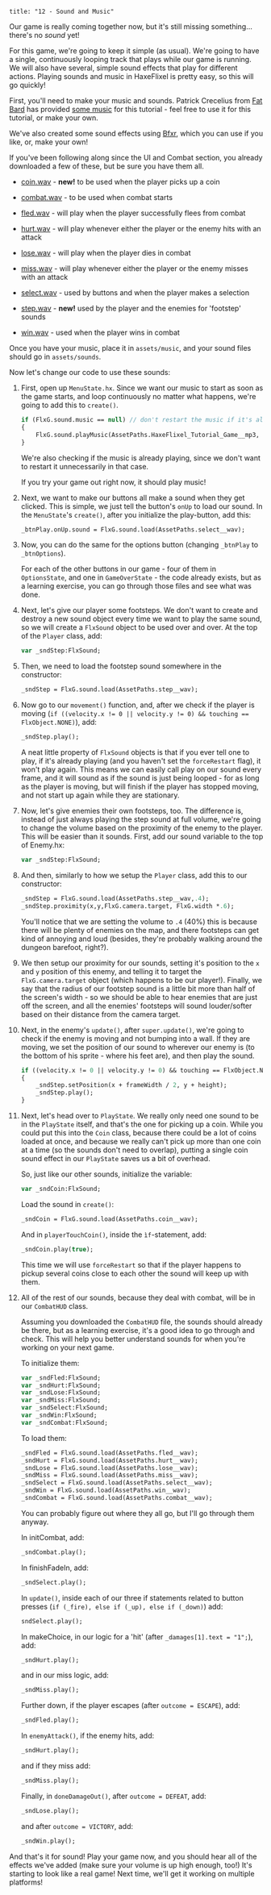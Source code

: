 ```
title: "12 - Sound and Music"
```

Our game is really coming together now, but it's still missing something… there's no _sound_ yet!

For this game, we're going to keep it simple (as usual). We're going to have a single, continuously looping track that plays while our game is running. We will also have several, simple sound effects that play for different actions. Playing sounds and music in HaxeFlixel is pretty easy, so this will go quickly!

First, you'll need to make your music and sounds. Patrick Crecelius from [Fat Bard](http://fatbard.tumblr.com) has provided [some music](https://raw.githubusercontent.com/HaxeFlixel/flixel-demos/master/Tutorials/TurnBasedRPG/assets/music/HaxeFlixel_Tutorial_Game.mp3) for this tutorial - feel free to use it for this tutorial, or make your own.

We've also created some sound effects using [Bfxr](http://www.bfxr.net/), which you can use if you like, or, make your own!

If you've been following along since the UI and Combat section, you already downloaded a few of these, but be sure you have them all.

- [coin.wav](https://raw.githubusercontent.com/HaxeFlixel/flixel-demos/master/Tutorials/TurnBasedRPG/assets/sounds/coin.wav) - **new!** to be used when the player picks up a coin

- [combat.wav](https://raw.githubusercontent.com/HaxeFlixel/flixel-demos/master/Tutorials/TurnBasedRPG/assets/sounds/combat.wav) - to be used when combat starts

- [fled.wav](https://raw.githubusercontent.com/HaxeFlixel/flixel-demos/master/Tutorials/TurnBasedRPG/assets/sounds/fled.wav) - will play when the player successfully flees from combat

- [hurt.wav](https://raw.githubusercontent.com/HaxeFlixel/flixel-demos/master/Tutorials/TurnBasedRPG/assets/sounds/hurt.wav) - will play whenever either the player or the enemy hits with an attack

- [lose.wav](https://raw.githubusercontent.com/HaxeFlixel/flixel-demos/master/Tutorials/TurnBasedRPG/assets/sounds/lose.wav) - will play when the player dies in combat

- [miss.wav](https://raw.githubusercontent.com/HaxeFlixel/flixel-demos/master/Tutorials/TurnBasedRPG/assets/sounds/miss.wav) - will play whenever either the player or the enemy misses with an attack

- [select.wav](https://raw.githubusercontent.com/HaxeFlixel/flixel-demos/master/Tutorials/TurnBasedRPG/assets/sounds/select.wav) - used by buttons and when the player makes a selection

- [step.wav](https://raw.githubusercontent.com/HaxeFlixel/flixel-demos/master/Tutorials/TurnBasedRPG/assets/sounds/step.wav) - **new!** used by the player and the enemies for 'footstep' sounds

- [win.wav](https://raw.githubusercontent.com/HaxeFlixel/flixel-demos/master/Tutorials/TurnBasedRPG/assets/sounds/win.wav) - used when the player wins in combat

Once you have your music, place it in `assets/music`, and your sound files should go in `assets/sounds`.

Now let's change our code to use these sounds:

1. First, open up `MenuState.hx`. Since we want our music to start as soon as the game starts, and loop continuously no matter what happens, we're going to add this to `create()`.

	```haxe
	if (FlxG.sound.music == null) // don't restart the music if it's already playing
	{
		FlxG.sound.playMusic(AssetPaths.HaxeFlixel_Tutorial_Game__mp3, 1, true);
	}
	```

	We're also checking if the music is already playing, since we don't want to restart it unnecessarily in that case.

	If you try your game out right now, it should play music!

2. Next, we want to make our buttons all make a sound when they get clicked. This is simple, we just tell the button's `onUp` to load our sound. In the `MenuState`'s `create()`, after you initialize the play-button, add this:

	```haxe
	_btnPlay.onUp.sound = FlxG.sound.load(AssetPaths.select__wav);
	```

3. Now, you can do the same for the options button (changing `_btnPlay` to `_btnOptions`).

	For each of the other buttons in our game - four of them in `OptionsState`, and one in `GameOverState` - the code already exists, but as a learning exercise, you can go through those files and see what was done.

4. Next, let's give our player some footsteps. We don't want to create and destroy a new sound object every time we want to play the same sound, so we will create a `FlxSound` object to be used over and over. At the top of the `Player` class, add:
	
	```haxe
	var _sndStep:FlxSound;
	```

5. Then, we need to load the footstep sound somewhere in the constructor:

	```haxe
	_sndStep = FlxG.sound.load(AssetPaths.step__wav);
	```

6. Now go to our `movement()` function, and, after we check if the player is moving (`if ((velocity.x != 0 || velocity.y != 0) && touching == FlxObject.NONE)`), add:

	```haxe
	_sndStep.play();
	```

	A neat little property of `FlxSound` objects is that if you ever tell one to play, if it's already playing (and you haven't set the `forceRestart` flag), it won't play again. This means we can easily call play on our sound every frame, and it will sound as if the sound is just being looped - for as long as the player is moving, but will finish if the player has stopped moving, and not start up again while they are stationary.

7. Now, let's give enemies their own footsteps, too. The difference is, instead of just always playing the step sound at full volume, we're going to change the volume based on the proximity of the enemy to the player. This will be easier than it sounds. First, add our sound variable to the top of Enemy.hx:

	```haxe
	var _sndStep:FlxSound;
	```

8. And then, similarly to how we setup the `Player` class, add this to our constructor:

	```haxe
	_sndStep = FlxG.sound.load(AssetPaths.step__wav,.4);
	_sndStep.proximity(x,y,FlxG.camera.target, FlxG.width *.6);
	```

	You'll notice that we are setting the volume to `.4` (40%) this is because there will be plenty of enemies on the map, and there footsteps can get kind of annoying and loud (besides, they're probably walking around the dungeon barefoot, right?).

9. We then setup our proximity for our sounds, setting it's position  to the `x` and `y` position of this enemy, and telling it to target the `FlxG.camera.target` object (which happens to be our player!). Finally, we say that the radius of our footstep sound is a little bit more than half of the screen's width - so we should be able to hear enemies that are just off the screen, and all the enemies' footsteps will sound louder/softer based on their distance from the camera target.

10. Next, in the enemy's `update()`, after `super.update()`, we're going to check if the enemy is moving and not bumping into a wall. If they are moving, we set the position of our sound to wherever our enemy is (to the bottom of his sprite - where his feet are), and then play the sound.

	```haxe
	if ((velocity.x != 0 || velocity.y != 0) && touching == FlxObject.NONE)
	{
		_sndStep.setPosition(x + frameWidth / 2, y + height);
		_sndStep.play();
	}
	```

11. Next, let's head over to `PlayState`. We really only need one sound to be in the `PlayState` itself, and that's the one for picking up a coin. While you could put this into the `Coin` class, because there could be a lot of coins loaded at once, and because we really can't pick up more than one coin at a time (so the sounds don't need to overlap), putting a single coin sound effect in our `PlayState` saves us a bit of overhead.

	So, just like our other sounds, initialize the variable:

	```haxe
	var _sndCoin:FlxSound;
	```

	Load the sound in `create()`:
	
	```haxe
	_sndCoin = FlxG.sound.load(AssetPaths.coin__wav);
	```

	And in `playerTouchCoin()`, inside the `ìf`-statement, add:

	```haxe
	_sndCoin.play(true);
	```

	This time we will use `forceRestart` so that if the player happens to pickup several coins close to each other the sound will keep up with them.

12. All of the rest of our sounds, because they deal with combat, will be in our `CombatHUD` class.

	Assuming you downloaded the `CombatHUD` file, the sounds should already be there, but as a learning exercise, it's a good idea to go through and check. This will help you better understand sounds for when you're working on your next game.

	To initialize them:

	```haxe
	var _sndFled:FlxSound;
	var _sndHurt:FlxSound;
	var _sndLose:FlxSound;
	var _sndMiss:FlxSound;
	var _sndSelect:FlxSound;
	var _sndWin:FlxSound;
	var _sndCombat:FlxSound;
	```

	To load them:

	```haxe
	_sndFled = FlxG.sound.load(AssetPaths.fled__wav);
	_sndHurt = FlxG.sound.load(AssetPaths.hurt__wav);
	_sndLose = FlxG.sound.load(AssetPaths.lose__wav);
	_sndMiss = FlxG.sound.load(AssetPaths.miss__wav);
	_sndSelect = FlxG.sound.load(AssetPaths.select__wav);
	_sndWin = FlxG.sound.load(AssetPaths.win__wav);
	_sndCombat = FlxG.sound.load(AssetPaths.combat__wav);
	```

	You can probably figure out where they all go, but I'll go through them anyway.

	In initCombat, add:

	```haxe
	_sndCombat.play();
	```

	In finishFadeIn, add:

	```haxe
	_sndSelect.play();
	```

	In `update()`, inside each of our three if statements related to button presses (`if (_fire), else if (_up), else if (_down)`) add:

	```haxe
	sndSelect.play();
	```

	In makeChoice, in our logic for a 'hit' (after `_damages[1].text = "1";`), add:

	```haxe
	_sndHurt.play();
	```

	and in our miss logic, add:

	```haxe
	_sndMiss.play();
	```

	Further down, if the player escapes (after `outcome = ESCAPE`), add:

	```haxe
	_sndFled.play();
	```

	In `enemyAttack()`, if the enemy hits, add:

	```haxe
	_sndHurt.play();
	```

	and if they miss add:

	```haxe
	_sndMiss.play();
	```

	Finally, in `doneDamageOut()`, after `outcome = DEFEAT`, add:

	```haxe
	_sndLose.play();
	```

	and after `outcome = VICTORY`, add:
	
	```haxe
	_sndWin.play();
	```

And that's it for sound! Play your game now, and you should hear all of the effects we've added (make sure your volume is up high enough, too!) It's starting to look like a real game! Next time, we'll get it working on multiple platforms!
